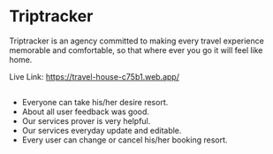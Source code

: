 
# Triptracker
Triptracker is an agency committed to making every travel experience memorable and comfortable, so that where ever you go it will feel like home.

Live Link: https://travel-house-c75b1.web.app/

## 

- Everyone can take his/her  desire resort.
- About all user feedback was good.
- Our services prover is very helpful.
- Our services everyday update and editable.
- Every user can change or cancel his/her booking resort.



